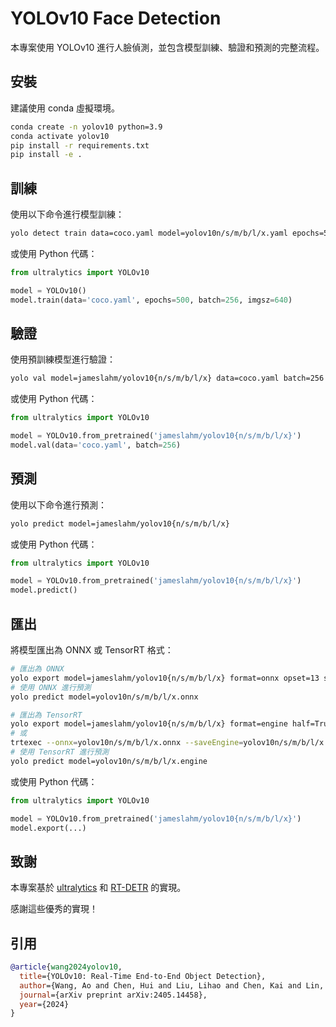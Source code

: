 # YOLOv10 Face Detection

本專案使用 YOLOv10 進行人臉偵測，並包含模型訓練、驗證和預測的完整流程。

## 安裝

建議使用 conda 虛擬環境。

```sh
conda create -n yolov10 python=3.9
conda activate yolov10
pip install -r requirements.txt
pip install -e .
```

## 訓練

使用以下命令進行模型訓練：

```sh
yolo detect train data=coco.yaml model=yolov10n/s/m/b/l/x.yaml epochs=500 batch=256 imgsz=640 device=0,1,2,3,4,5,6,7
```

或使用 Python 代碼：

```python
from ultralytics import YOLOv10

model = YOLOv10()
model.train(data='coco.yaml', epochs=500, batch=256, imgsz=640)
```

## 驗證

使用預訓練模型進行驗證：

```sh
yolo val model=jameslahm/yolov10{n/s/m/b/l/x} data=coco.yaml batch=256
```

或使用 Python 代碼：

```python
from ultralytics import YOLOv10

model = YOLOv10.from_pretrained('jameslahm/yolov10{n/s/m/b/l/x}')
model.val(data='coco.yaml', batch=256)
```


## 預測

使用以下命令進行預測：

```sh
yolo predict model=jameslahm/yolov10{n/s/m/b/l/x}
```

或使用 Python 代碼：

```python
from ultralytics import YOLOv10

model = YOLOv10.from_pretrained('jameslahm/yolov10{n/s/m/b/l/x}')
model.predict()
```

## 匯出

將模型匯出為 ONNX 或 TensorRT 格式：

```sh
# 匯出為 ONNX
yolo export model=jameslahm/yolov10{n/s/m/b/l/x} format=onnx opset=13 simplify
# 使用 ONNX 進行預測
yolo predict model=yolov10n/s/m/b/l/x.onnx

# 匯出為 TensorRT
yolo export model=jameslahm/yolov10{n/s/m/b/l/x} format=engine half=True simplify opset=13 workspace=16
# 或
trtexec --onnx=yolov10n/s/m/b/l/x.onnx --saveEngine=yolov10n/s/m/b/l/x.engine --fp16
# 使用 TensorRT 進行預測
yolo predict model=yolov10n/s/m/b/l/x.engine
```

或使用 Python 代碼：

```python
from ultralytics import YOLOv10

model = YOLOv10.from_pretrained('jameslahm/yolov10{n/s/m/b/l/x}')
model.export(...)
```

## 致謝

本專案基於 [ultralytics](https://github.com/ultralytics/ultralytics) 和 [RT-DETR](https://github.com/lyuwenyu/RT-DETR) 的實現。

感謝這些優秀的實現！

## 引用

```BibTeX
@article{wang2024yolov10,
  title={YOLOv10: Real-Time End-to-End Object Detection},
  author={Wang, Ao and Chen, Hui and Liu, Lihao and Chen, Kai and Lin, Zijia and Han, Jungong and Ding, Guiguang},
  journal={arXiv preprint arXiv:2405.14458},
  year={2024}
}
```
